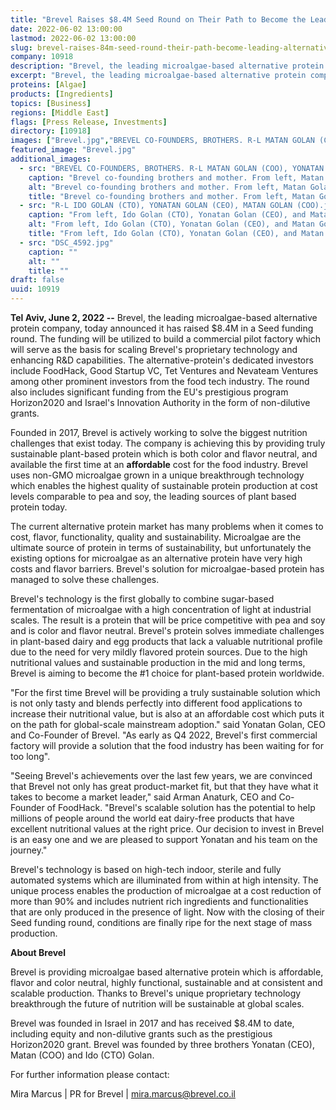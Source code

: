 ```yaml
---
title: "Brevel Raises $8.4M Seed Round on Their Path to Become the Leading Alternative Protein"
date: 2022-06-02 13:00:00
lastmod: 2022-06-02 13:00:00
slug: brevel-raises-84m-seed-round-their-path-become-leading-alternative-protein
company: 10918
description: "Brevel, the leading microalgae-based alternative protein company, today announced it has raised $8.4M in a Seed funding round. The funding will be utilized to build a commercial pilot factory which will serve as the basis for scaling Brevel’s proprietary technology and enhancing R&D capabilities."
excerpt: "Brevel, the leading microalgae-based alternative protein company, today announced it has raised $8.4M in a Seed funding round. The funding will be utilized to build a commercial pilot factory which will serve as the basis for scaling Brevel’s proprietary technology and enhancing R&D capabilities."
proteins: [Algae]
products: [Ingredients]
topics: [Business]
regions: [Middle East]
flags: [Press Release, Investments]
directory: [10918]
images: ["Brevel.jpg","BREVEL CO-FOUNDERS, BROTHERS. R-L MATAN GOLAN (COO), YONATAN GOLAN (CEO), MOTHER, IDO GOLAN (CTO).jpg", "R-L IDO GOLAN (CTO), YONATAN GOLAN (CEO), MATAN GOLAN (COO).jpg", "DSC_4592.jpg"]
featured_image: "Brevel.jpg"
additional_images:
  - src: "BREVEL CO-FOUNDERS, BROTHERS. R-L MATAN GOLAN (COO), YONATAN GOLAN (CEO), MOTHER, IDO GOLAN (CTO).jpg"
    caption: "Brevel co-founding brothers and mother. From left, Matan Golan (COO), Yonatan Golan (CEO), Mother, and Ido Golan (CTO)."
    alt: "Brevel co-founding brothers and mother. From left, Matan Golan (COO), Yonatan Golan (CEO), Mother, and Ido Golan (CTO)."
    title: "Brevel co-founding brothers and mother. From left, Matan Golan (COO), Yonatan Golan (CEO), Mother, and Ido Golan (CTO)."
  - src: "R-L IDO GOLAN (CTO), YONATAN GOLAN (CEO), MATAN GOLAN (COO).jpg"
    caption: "From left, Ido Golan (CTO), Yonatan Golan (CEO), and Matan Golan (COO)."
    alt: "From left, Ido Golan (CTO), Yonatan Golan (CEO), and Matan Golan (COO)."
    title: "From left, Ido Golan (CTO), Yonatan Golan (CEO), and Matan Golan (COO)."
  - src: "DSC_4592.jpg"
    caption: ""
    alt: ""
    title: ""
draft: false
uuid: 10919
---
```

**Tel Aviv, June 2, 2022 --** Brevel, the leading microalgae-based
alternative protein company, today announced it has raised \$8.4M in a
Seed funding round. The funding will be utilized to build a commercial
pilot factory which will serve as the basis for scaling Brevel's
proprietary technology and enhancing R&D capabilities. The
alternative-protein's dedicated investors include FoodHack, Good Startup
VC, Tet Ventures and Nevateam Ventures among other prominent investors
from the food tech industry. The round also includes significant funding
from the EU's prestigious program Horizon2020 and Israel's Innovation
Authority in the form of non-dilutive grants. 

Founded in 2017, Brevel is actively working to solve the biggest
nutrition challenges that exist today. The company is achieving this by
providing truly sustainable plant-based protein which is both color and
flavor neutral, and available the first time at an **affordable** cost
for the food industry. Brevel uses non-GMO microalgae grown in a unique
breakthrough technology which enables the highest quality of sustainable
protein production at cost levels comparable to pea and soy, the leading
sources of plant based protein today. 

The current alternative protein market has many problems when it comes
to cost, flavor, functionality, quality and sustainability. Microalgae
are the ultimate source of protein in terms of sustainability, but
unfortunately the existing options for microalgae as an alternative
protein have very high costs and flavor barriers. Brevel's solution for
microalgae-based protein has managed to solve these challenges.

Brevel's technology is the first globally to combine sugar-based
fermentation of microalgae with a high concentration of light at
industrial scales. The result is a protein that will be price
competitive with pea and soy and is color and flavor neutral. Brevel's
protein solves immediate challenges in plant-based dairy and egg
products that lack a valuable nutritional profile due to the need for
very mildly flavored protein sources. Due to the high nutritional values
and sustainable production in the mid and long terms, Brevel is aiming
to become the #1 choice for plant-based protein worldwide.

"For the first time Brevel will be providing a truly sustainable
solution which is not only tasty and blends perfectly into different
food applications to increase their nutritional value, but is also at an
affordable cost which puts it on the path for global-scale mainstream
adoption." said Yonatan Golan, CEO and Co-Founder of Brevel. "As early
as Q4 2022, Brevel's first commercial factory will provide a solution
that the food industry has been waiting for for too long". 

\"Seeing Brevel\'s achievements over the last few years, we are
convinced that Brevel not only has great product-market fit, but that
they have what it takes to become a market leader," said Arman Anaturk,
CEO and Co-Founder of FoodHack. "Brevel\'s scalable solution has the
potential to help millions of people around the world eat dairy-free
products that have excellent nutritional values at the right price. Our
decision to invest in Brevel is an easy one and we are pleased to
support Yonatan and his team on the journey.\"

Brevel's technology is based on high-tech indoor, sterile and fully
automated systems which are illuminated from within at high intensity.
The unique process enables the production of microalgae at a cost
reduction of more than 90% and includes nutrient rich ingredients and
functionalities that are only produced in the presence of light. Now
with the closing of their Seed funding round, conditions are finally
ripe for the next stage of mass production.

**About Brevel**

Brevel is providing microalgae based alternative protein which is
affordable, flavor and color neutral, highly functional, sustainable and
at consistent and scalable production. Thanks to Brevel's unique
proprietary technology breakthrough the future of nutrition will be
sustainable at global scales.

Brevel was founded in Israel in 2017 and has received \$8.4M to date,
including equity and non-dilutive grants such as the prestigious
Horizon2020 grant. Brevel was founded by three brothers Yonatan (CEO),
Matan (COO) and Ido (CTO) Golan.

For further information please contact:

Mira Marcus \| PR for Brevel \| <mira.marcus@brevel.co.il>
